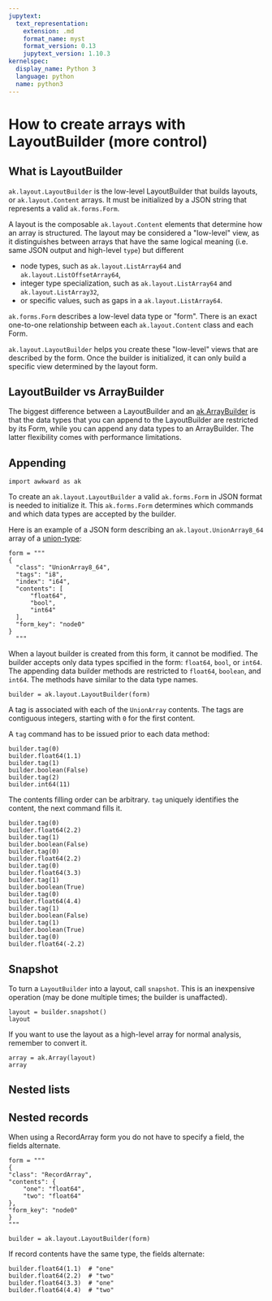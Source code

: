 ```yaml
---
jupytext:
  text_representation:
    extension: .md
    format_name: myst
    format_version: 0.13
    jupytext_version: 1.10.3
kernelspec:
  display_name: Python 3
  language: python
  name: python3
---
```


How to create arrays with LayoutBuilder (more control)
======================================================

What is LayoutBuilder
---------------------

`ak.layout.LayoutBuilder` is the low-level LayoutBuilder that builds layouts, or `ak.layout.Content` arrays. It must be initialized by a JSON string that represents a valid `ak.forms.Form`.

A layout is the composable `ak.layout.Content` elements that determine how an array is structured. The layout may be considered a "low-level" view, as it distinguishes between arrays that have the same logical meaning (i.e. same JSON output and high-level `type`) but different
  * node types, such as `ak.layout.ListArray64` and `ak.layout.ListOffsetArray64`,
  * integer type specialization, such as `ak.layout.ListArray64` and `ak.layout.ListArray32`,
  * or specific values, such as gaps in a `ak.layout.ListArray64`.

`ak.forms.Form` describes a low-level data type or "form". There is an exact one-to-one relationship between each `ak.layout.Content` class and each Form.

`ak.layout.LayoutBuilder` helps you create these "low-level" views that are described by the form. Once the builder is initialized, it can only build a specific view determined by the layout form.

LayoutBuilder vs ArrayBuilder
-----------------------------

The biggest difference between a LayoutBuilder and an [ak.ArrayBuilder](https://awkward-array.readthedocs.io/en/latest/_auto/ak.ArrayBuilder.html) is that the data types that you can append to the LayoutBuilder are restricted by its Form, while you can append any data types to an ArrayBuilder. The latter flexibility comes with performance limitations.

Appending
---------

  ```{code-cell}
  import awkward as ak
  ```
To create an `ak.layout.LayoutBuilder` a valid `ak.forms.Form` in JSON format is needed to initialize it. This `ak.forms.Form` determines which commands and which data types are accepted by the builder.

Here is an example of a JSON form describing an `ak.layout.UnionArray8_64` array of a [union-type](https://awkward-array.readthedocs.io/en/latest/ak.types.UnionType.html):

```{code-cell}
form = """
{
  "class": "UnionArray8_64",
  "tags": "i8",
  "index": "i64",
  "contents": [
      "float64",
      "bool",
      "int64"
  ],
  "form_key": "node0"
}
  """
```

When a layout builder is created from this form, it cannot be modified. The builder accepts only data types spcified in the form: `float64`, `bool`, or `int64`. The appending data builder methods are restricted to `float64`, `boolean`, and `int64`. The methods have similar to the data type names.

```{code-cell}
builder = ak.layout.LayoutBuilder(form)
```

A tag is associated with each of the `UnionArray` contents. The tags are contiguous integers, starting with `0` for the first content.

A `tag` command has to be issued prior to each data method:

```{code-cell}
builder.tag(0)
builder.float64(1.1)
builder.tag(1)
builder.boolean(False)
builder.tag(2)
builder.int64(11)
```

 The contents filling order can be arbitrary. `tag` uniquely identifies the content, the next command fills it.

```{code-cell}
builder.tag(0)
builder.float64(2.2)
builder.tag(1)
builder.boolean(False)
builder.tag(0)
builder.float64(2.2)
builder.tag(0)
builder.float64(3.3)
builder.tag(1)
builder.boolean(True)
builder.tag(0)
builder.float64(4.4)
builder.tag(1)
builder.boolean(False)
builder.tag(1)
builder.boolean(True)
builder.tag(0)
builder.float64(-2.2)
```

Snapshot
--------

To turn a `LayoutBuilder` into a layout, call `snapshot`. This is an inexpensive operation (may be done multiple times; the builder is unaffacted).

```{code-cell}
layout = builder.snapshot()
layout
```

If you want to use the layout as a high-level array for normal analysis, remember to convert it.

```{code-cell}
array = ak.Array(layout)
array
```

Nested lists
------------

Nested records
--------------

When using a RecordArray form you do not have to specify a field, the fields alternate.

```{code-cell}
form = """
{
"class": "RecordArray",
"contents": {
    "one": "float64",
    "two": "float64"
},
"form_key": "node0"
}
"""
```

```{code-cell}
builder = ak.layout.LayoutBuilder(form)
```

If record contents have the same type, the fields alternate:

```{code-cell}
builder.float64(1.1)  # "one"
builder.float64(2.2)  # "two"
builder.float64(3.3)  # "one"
builder.float64(4.4)  # "two"
```
